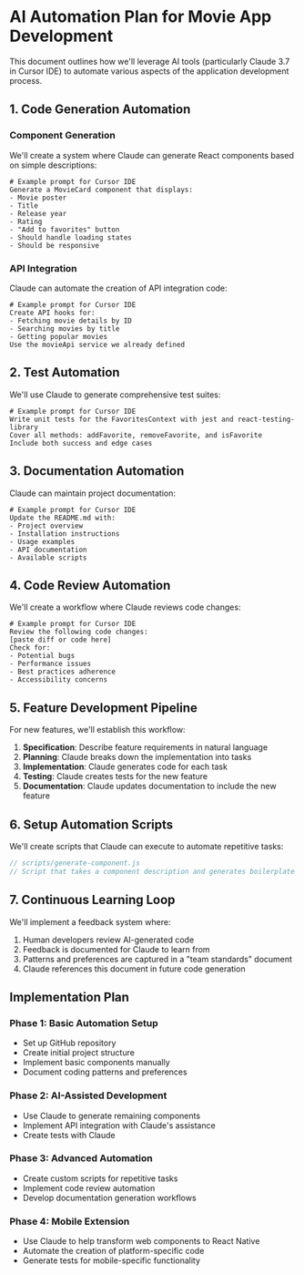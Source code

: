 # AI Automation Plan for Movie App Development

This document outlines how we'll leverage AI tools (particularly Claude 3.7 in Cursor IDE) to automate various aspects of the application development process.

## 1. Code Generation Automation

### Component Generation
We'll create a system where Claude can generate React components based on simple descriptions:

```
# Example prompt for Cursor IDE
Generate a MovieCard component that displays:
- Movie poster
- Title
- Release year
- Rating
- "Add to favorites" button
- Should handle loading states
- Should be responsive
```

### API Integration
Claude can automate the creation of API integration code:

```
# Example prompt for Cursor IDE
Create API hooks for:
- Fetching movie details by ID
- Searching movies by title
- Getting popular movies
Use the movieApi service we already defined
```

## 2. Test Automation

We'll use Claude to generate comprehensive test suites:

```
# Example prompt for Cursor IDE
Write unit tests for the FavoritesContext with jest and react-testing-library
Cover all methods: addFavorite, removeFavorite, and isFavorite
Include both success and edge cases
```

## 3. Documentation Automation

Claude can maintain project documentation:

```
# Example prompt for Cursor IDE
Update the README.md with:
- Project overview
- Installation instructions
- Usage examples
- API documentation
- Available scripts
```

## 4. Code Review Automation

We'll create a workflow where Claude reviews code changes:

```
# Example prompt for Cursor IDE
Review the following code changes:
[paste diff or code here]
Check for:
- Potential bugs
- Performance issues
- Best practices adherence
- Accessibility concerns
```

## 5. Feature Development Pipeline

For new features, we'll establish this workflow:

1. **Specification**: Describe feature requirements in natural language
2. **Planning**: Claude breaks down the implementation into tasks
3. **Implementation**: Claude generates code for each task
4. **Testing**: Claude creates tests for the new feature
5. **Documentation**: Claude updates documentation to include the new feature

## 6. Setup Automation Scripts

We'll create scripts that Claude can execute to automate repetitive tasks:

```javascript
// scripts/generate-component.js
// Script that takes a component description and generates boilerplate
```

## 7. Continuous Learning Loop

We'll implement a feedback system where:

1. Human developers review AI-generated code
2. Feedback is documented for Claude to learn from
3. Patterns and preferences are captured in a "team standards" document
4. Claude references this document in future code generation

## Implementation Plan

### Phase 1: Basic Automation Setup
- Set up GitHub repository
- Create initial project structure
- Implement basic components manually
- Document coding patterns and preferences

### Phase 2: AI-Assisted Development
- Use Claude to generate remaining components
- Implement API integration with Claude's assistance
- Create tests with Claude

### Phase 3: Advanced Automation
- Create custom scripts for repetitive tasks
- Implement code review automation
- Develop documentation generation workflows

### Phase 4: Mobile Extension
- Use Claude to help transform web components to React Native
- Automate the creation of platform-specific code
- Generate tests for mobile-specific functionality
